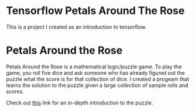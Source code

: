 # Tensorflow Petals Around The Rose
This is a project I created as an introduction to tensorflow.

# Petals Around the Rose
Petals Around the Rose is a mathematical logic/puzzle game. To play the game, you roll five dice and ask someone who has already figured out the puzzle what the score is for that collection of dice. I created a progeam that learns the solution to the puzzle given a large collection of sample rolls and scores.

Check out [this](http://www.borrett.id.au/computing/petals-j.htm) link for an in-depth introduction to the puzzle.

